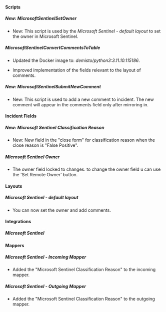 
#### Scripts

##### New: MicrosoftSentinelSetOwner

- New: This script is used by the *Microsoft Sentinel - default layout* to set the owner in Microsoft Sentinel.

##### MicrosoftSentinelConvertCommentsToTable
- Updated the Docker image to: *demisto/python3:3.11.10.115186*.

- Improved implementation of the fields relevant to the layout of comments.

##### New: MicrosoftSentinelSubmitNewComment

- New: This script is used to add a new comment to incident. The new comment will appear in the comments field only after mirroring in.

#### Incident Fields

##### New: Microsoft Sentinel Classification Reason

- New: New field in the "close form" for classification reason when the close reason is "False Positive".

##### Microsoft Sentinel Owner

- The owner field locked to changes. to change the owner field u can use the 'Set Remote Owner' button.

#### Layouts

##### Microsoft Sentinel - default layout

- You can now set the owner and add comments.

#### Integrations

##### Microsoft Sentinel

#### Mappers

##### Microsoft Sentinel - Incoming Mapper

- Added the "Microsoft Sentinel Classification Reason" to the incoming mapper.

##### Microsoft Sentinel - Outgoing Mapper

- Added the "Microsoft Sentinel Classification Reason" to the outgoing mapper.

